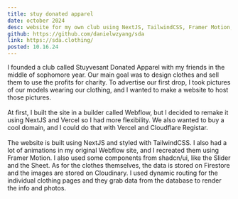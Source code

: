 ```yaml
---
title: stuy donated apparel
date: october 2024
desc: website for my own club using NextJS, TailwindCSS, Framer Motion, Firestore, Cloudinary, and shadcn/ui
github: https://github.com/danielwzyang/sda
link: https://sda.clothing/
posted: 10.16.24
---
```

I founded a club called Stuyvesant Donated Apparel with my friends in the middle of sophomore year. Our main goal was to design clothes and sell them to use the profits for charity. To advertise our first drop, I took pictures of our models wearing our clothing, and I wanted to make a website to host those pictures. 
<br><br>
At first, I built the site in a builder called Webflow, but I decided to remake it using NextJS and Vercel so I had more flexibility. We also wanted to buy a cool domain, and I could do that with Vercel and Cloudflare Registar.
<br><br>
The website is built using NextJS and styled with TailwindCSS. I also had a lot of animations in my original Webflow site, and I recreated them using Framer Motion. I also used some components from shadcn/ui, like the Slider and the Sheet. As for the clothes themselves, the data is stored on Firestore and the images are stored on Cloudinary. I used dynamic routing for the individual clothing pages and they grab data from the database to render the info and photos. 